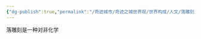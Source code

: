 ```yaml
---
{"dg-publish":true,"permalink":"/奇迹城市/奇迹之城世界观/世界构成/人文/落雕刻/","dgPassFrontmatter":true}
---
```


落雕刻是一种对非化学